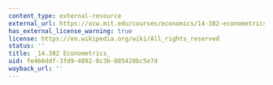 ```yaml
---
content_type: external-resource
external_url: https://ocw.mit.edu/courses/economics/14-382-econometrics-spring-2017/
has_external_license_warning: true
license: https://en.wikipedia.org/wiki/All_rights_reserved
status: ''
title: _14.382 Econometrics_
uid: fe466ddf-3fd9-4092-8c3b-085428bc5e7d
wayback_url: ''
---
```

